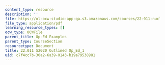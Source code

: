 ```yaml
---
content_type: resource
description: ''
file: https://ol-ocw-studio-app-qa.s3.amazonaws.com/courses/22-011-nuclear-engineering-science-systems-and-society-spring-2020/c7f4cc7b30a26a390143b19a79538981_MIT22_011S20_Outline_Op_Ed.pdf
file_type: application/pdf
learning_resource_types: []
ocw_type: OCWFile
parent_title: Op-Ed Examples
parent_type: CourseSection
resourcetype: Document
title: 22.011 S2020 Outlined Op_Ed_1
uid: c7f4cc7b-30a2-6a39-0143-b19a79538981
---
```

